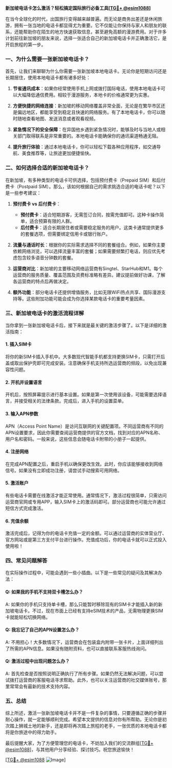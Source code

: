 **新加坡电话卡怎么激活？轻松搞定国际旅行必备工具[[TG💪+ @esim1088](https://t.me/s/esim1088)]**

在当今全球化的时代，出国旅行变得越来越普遍。而无论是商务出差还是休闲旅游，拥有一张当地的电话卡都显得尤为重要。它不仅能让你保持与家人和朋友的联系，还能帮助你在陌生的地方快速获取信息，甚至避免高额的漫游费用。对于许多计划前往新加坡的朋友来说，选择一张适合自己的新加坡电话卡并正确激活它，是开启旅程的第一步。

### 一、为什么需要一张新加坡电话卡？

首先，让我们来聊聊为什么你需要一张新加坡本地电话卡。无论你是短期访问还是长期居住，使用本地电话卡都有诸多好处：

1. **节省通讯成本**：如果你经常使用手机上网或拨打国际电话，使用本地电话卡可以大幅降低通信费用。相较于漫游服务，本地卡的价格通常更为实惠。
   
2. **方便快捷的网络连接**：新加坡的移动网络覆盖非常全面，无论是在繁华市区还是偏远地区，都能享受到稳定且快速的网络服务。有了本地电话卡，你可以随时随地查看地图、发送消息或者观看视频。

3. **紧急情况下的安全保障**：在异国他乡遇到紧急情况时，能够及时与当地人或相关部门取得联系是非常重要的。本地电话卡能确保你的通讯渠道畅通无阻。

4. **提升旅行体验**：通过本地电话卡，你可以轻松下载各种应用程序，如交通导航、美食推荐等，让旅途更加便捷愉快。

### 二、如何选择合适的新加坡电话卡？

在新加坡，有多种类型的电话卡可供选择，包括预付费卡（Prepaid SIM）和后付费卡（Postpaid SIM）。那么，该如何根据自己的需求挑选合适的电话卡呢？以下是一些参考建议：

1. **预付费卡 vs 后付费卡**：
   - **预付费卡**：适合短期游客，无需签订合同，按需充值即可。这种卡操作简单，适合预算有限的人群。
   - **后付费卡**：适合长期居住者或需要稳定服务的用户。这类卡通常提供更多的套餐选项，但需要绑定信用卡或银行账户。

2. **流量与通话时长**：根据你的实际需求选择不同的套餐组合。例如，如果你主要依赖网络浏览，可以选择流量丰富的套餐；如果需要频繁打电话，则应优先考虑包含较多语音分钟数的套餐。

3. **运营商对比**：新加坡的主要移动网络运营商有Singtel、StarHub和M1。每个运营商的服务质量、覆盖范围及资费标准略有差异。建议提前做好功课，了解各运营商的特点后再做决定。

4. **额外功能**：部分电话卡还提供增值服务，比如无限WiFi热点共享、国际漫游支持等。这些附加功能可能会成为你选择某款电话卡的重要考量因素。

### 三、新加坡电话卡的激活流程详解

当你拿到一张新加坡电话卡后，接下来就是最关键的激活步骤了。以下是详细的激活指南：

#### 1. 插入SIM卡
将你的新SIM卡插入手机中。大多数现代智能手机都支持更换SIM卡，只需打开后盖或取出保护壳即可完成安装。注意确保手机支持所选运营商的频段，以免出现兼容性问题。

#### 2. 开机并设置语言
开机后，按照屏幕提示进行基本设置。如果是第一次使用该设备，可能需要选择语言，并接受相关的法律条款。完成后，进入手机的设置菜单。

#### 3. 输入APN参数
APN（Access Point Name）是访问互联网的关键配置项。不同运营商有不同的APN设置要求，因此你需要查阅运营商提供的官方文档，找到对应的APN名称、用户名和密码。一般来说，这些信息会随电话卡附带的小册子一起提供。

#### 4. 注册网络
在完成APN配置之后，重启手机以确保更改生效。此时，你应该能够接收到网络信号。如果没有立即成功注册，请尝试手动搜索可用网络。

#### 5. 激活账户
有些电话卡需要在线激活才能正常使用。通常情况下，激活过程很简单，只需访问运营商官网或专用APP，输入SIM卡上的激活码即可。部分运营商也可能允许通过短信方式完成激活。

#### 6. 充值余额
激活完成后，记得为你的电话卡充值一定的金额。可以通过运营商的实体营业厅、官方网站或是第三方支付平台进行操作。充值成功后，你的电话卡就可以正式投入使用啦！

### 四、常见问题解答

在实际操作过程中，可能会遇到一些小插曲。以下是一些常见的疑问及其解决办法：

#### Q: 如果我的手机不支持双卡槽怎么办？
A: 如果你的手机只支持单卡槽，那么只能暂时移除现有的SIM卡才能插入新的新加坡电话卡。不过，现在市面上已经有支持eSIM技术的产品，无需物理更换SIM卡就能轻松切换网络。

#### Q: 我忘记了自己的APN设置怎么办？
A: 不用担心！大多数情况下，运营商会在包装盒内附带一张卡片，上面详细列出了所需的APN信息。如果没有随附资料，也可以直接联系客服热线询问。

#### Q: 激活过程中出现问题怎么办？
A: 首先检查是否按照说明正确执行了所有步骤。如果仍然无法解决问题，可以尝试拨打运营商的客服电话寻求帮助。此外，也可以关注运营商的社交媒体账号，那里常常会有最新的技术支持内容。

### 五、总结

综上所述，激活一张新加坡电话卡并不是一件复杂的事情，只要遵循正确的步骤并耐心操作，就一定能够顺利完成。希望本文提供的信息对你有所帮助。无论你是初次踏上狮城土地的新手，还是即将再次踏上旅程的老手，一张优质的本地电话卡都将是你旅途中的得力助手。

最后提醒大家，为了方便管理您的电话卡，不妨加入我们的交流群组[[TG💪+ @esim1088](https://t.me/s/esim1088)]，与其他用户分享经验、探讨技巧。祝您旅途愉快！

[[TG💪+ @esim1088](https://t.me/s/esim1088) ![Image](https://i.postimg.cc/4NQfJmqS/Snipaste-2025-05-13-00-14-12.png)]